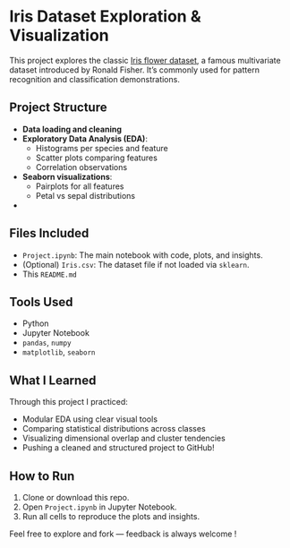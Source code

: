#  Iris Dataset Exploration & Visualization

This project explores the classic [Iris flower dataset](https://archive.ics.uci.edu/ml/datasets/iris), a famous multivariate dataset introduced by Ronald Fisher. It’s commonly used for pattern recognition and classification demonstrations.

## Project Structure

- **Data loading and cleaning**
- **Exploratory Data Analysis (EDA)**:
  - Histograms per species and feature
  - Scatter plots comparing features
  - Correlation observations
- **Seaborn visualizations**:
  - Pairplots for all features
  - Petal vs sepal distributions
-

## Files Included

- `Project.ipynb`: The main notebook with code, plots, and insights.
- (Optional) `Iris.csv`: The dataset file if not loaded via `sklearn`.
- This `README.md`

##  Tools Used

- Python
- Jupyter Notebook
- `pandas`, `numpy`
- `matplotlib`, `seaborn`

## What I Learned

Through this project I practiced:
- Modular EDA using clear visual tools
- Comparing statistical distributions across classes
- Visualizing dimensional overlap and cluster tendencies
- Pushing a cleaned and structured project to GitHub!

##  How to Run

1. Clone or download this repo.
2. Open `Project.ipynb` in Jupyter Notebook.
3. Run all cells to reproduce the plots and insights.



Feel free to explore and fork — feedback is always welcome !
